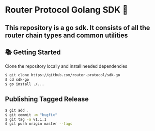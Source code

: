 # Router Protocol Golang SDK 🌟
This repository is a go sdk. It consists of all the router chain types and common utilities
---

## 📚 Getting Started

Clone the repository locally and install needed dependencies

```bash
$ git clone https://github.com/router-protocol/sdk-go
$ cd sdk-go
$ go install ./...
```
## Publishing Tagged Release

```bash
$ git add .
$ git commit -m "bugfix"
$ git tag -a v1.1.1
$ git push origin master --tags
```